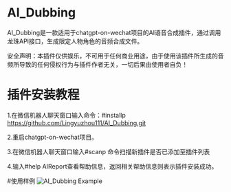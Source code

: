 # AI_Dubbing
AI_Dubbing是一款适用于chatgpt-on-wechat项目的AI语音合成插件，通过调用龙珠API接口，生成限定人物角色的音频合成文件。

安全声明：本插件仅供娱乐，不可用于任何商业用途，由于使用该插件所生成的音频所导致的任何侵权行为与插件作者无关，一切后果由使用者自负！

# 插件安装教程
1.在微信机器人聊天窗口输入命令：#installp https://github.com/Lingyuzhou111/AI_Dubbing.git

2.重启chatgpt-on-wechat项目。

3.在微信机器人聊天窗口输入#scanp 命令扫描新插件是否已添加至插件列表

4.输入#help AIReport查看帮助信息，返回相关帮助信息则表示插件安装成功。

#使用样例
![AI_Dubbing Example](https://github.com/user-attachments/assets/af37a5db-15fb-4f95-8557-bfd026bf8c9b)

